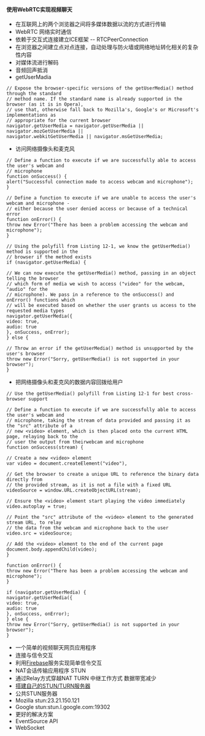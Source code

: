 #### **使用WebRTC实现视频聊天**
+ 在互联网上的两个浏览器之间将多媒体数据以流的方式进行传输
+ WebRTC 网络实时通信
+ 依赖于交互式连接建立ICE框架 -- RTCPeerConnection
+ 在浏览器之间建立点对点连接，自动处理与防火墙或网络地址转化相关的复杂性内容
+ 对媒体流进行解码
+ 音频回声抵消
+ getUserMadia
```
// Expose the browser-specific versions of the getUserMedia() method through the standard
// method name. If the standard name is already supported in the browser (as it is in Opera),
// use that, otherwise fall back to Mozilla's, Google's or Microsoft's implementations as
// appropriate for the current browser
navigator.getUserMedia = navigator.getUserMedia || navigator.mozGetUserMedia ||
navigator.webkitGetUserMedia || navigator.msGetUserMedia;
```
+ 访问网络摄像头和麦克风
```
// Define a function to execute if we are successfully able to access the user's webcam and
// microphone
function onSuccess() {
alert("Successful connection made to access webcam and microphone");
}

// Define a function to execute if we are unable to access the user's webcam and microphone -
// either because the user denied access or because of a technical error
function onError() {
throw new Error("There has been a problem accessing the webcam and microphone");
}

// Using the polyfill from Listing 12-1, we know the getUserMedia() method is supported in the
// browser if the method exists
if (navigator.getUserMedia) {

// We can now execute the getUserMedia() method, passing in an object telling the browser
// which form of media we wish to access ("video" for the webcam, "audio" for the
// microphone). We pass in a reference to the onSuccess() and onError() functions which
// will be executed based on whether the user grants us access to the requested media types
navigator.getUserMedia({
video: true,
audio: true
}, onSuccess, onError);
} else {

// Throw an error if the getUserMedia() method is unsupported by the user's browser
throw new Error("Sorry, getUserMedia() is not supported in your browser");
}
```
+ 把网络摄像头和麦克风的数据内容回拨给用户
```
// Use the getUserMedia() polyfill from Listing 12-1 for best cross-browser support

// Define a function to execute if we are successfully able to access the user's webcam and
// microphone, taking the stream of data provided and passing it as the "src" attribute of a
// new <video> element, which is then placed onto the current HTML page, relaying back to the
// user the output from theirwebcam and microphone
function onSuccess(stream) {

// Create a new <video> element
var video = document.createElement("video"),

// Get the browser to create a unique URL to reference the binary data directly from
// the provided stream, as it is not a file with a fixed URL
videoSource = window.URL.createObjectURL(stream);

// Ensure the <video> element start playing the video immediately
video.autoplay = true;

// Point the "src" attribute of the <video> element to the generated stream URL, to relay
// the data from the webcam and microphone back to the user
video.src = videoSource;

// Add the <video> element to the end of the current page
document.body.appendChild(video);
}

function onError() {
throw new Error("There has been a problem accessing the webcam and microphone");
}

if (navigator.getUserMedia) {
navigator.getUserMedia({
video: true,
audio: true
}, onSuccess, onError);
} else {
throw new Error("Sorry, getUserMedia() is not supported in your browser");
}
```
+ 一个简单的视频聊天网页应用程序
+ 连接与信令交互
+ 利用[Firebase](https://firebase.google.com/)服务实现简单信令交互
+ NAT会话传输应用程序 STUN
+ 通过Relay方式穿越NAT TURN 中继工作方式 数据带宽减少
+ [搭建自己的STUN/TURN服务器](http://numb.viagenie.ca/)
+ 公共STUN服务器
+ Mozilla stun:23.21.150.121
+ Google stun:stun.l.google.com:19302
+ 更好的解决方案
+ EventSource API
+ WebSocket